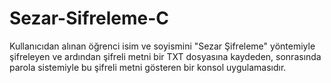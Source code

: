 # Sezar-Sifreleme-C
Kullanıcıdan alınan öğrenci isim ve soyismini "Sezar Şifreleme" yöntemiyle şifreleyen ve ardından şifreli metni bir TXT dosyasına kaydeden, sonrasında parola sistemiyle bu şifreli metni gösteren bir konsol uygulamasıdır.
